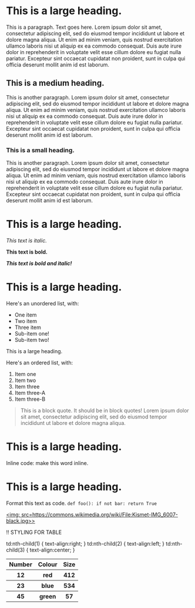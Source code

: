 <h1>This is a large heading.</h1> 
<p>This is a paragraph. Text goes here. Lorem ipsum dolor sit amet, consectetur adipiscing elit, sed do eiusmod tempor incididunt ut labore et dolore magna aliqua. Ut enim ad minim veniam, quis nostrud exercitation ullamco laboris nisi ut aliquip ex ea commodo consequat. Duis aute irure dolor in reprehenderit in voluptate velit esse cillum dolore eu fugiat nulla pariatur. Excepteur sint occaecat cupidatat non proident, sunt in culpa qui officia deserunt mollit anim id est laborum.</p>

<h2>This is a medium heading.</h2> 

<p>This is another paragraph. Lorem ipsum dolor sit amet, consectetur adipiscing elit, sed do eiusmod tempor incididunt ut labore et dolore magna aliqua. Ut enim ad minim veniam, quis nostrud exercitation ullamco laboris nisi ut aliquip ex ea commodo consequat. Duis aute irure dolor in reprehenderit in voluptate velit esse cillum dolore eu fugiat nulla pariatur. Excepteur sint occaecat cupidatat non proident, sunt in culpa qui officia deserunt mollit anim id est laborum.</p>

<h3>This is a small heading. </h3>

<p>This is another paragraph. Lorem ipsum dolor sit amet, consectetur adipiscing elit, sed do eiusmod tempor incididunt ut labore et dolore magna aliqua. Ut enim ad minim veniam, quis nostrud exercitation ullamco laboris nisi ut aliquip ex ea commodo consequat. Duis aute irure dolor in reprehenderit in voluptate velit esse cillum dolore eu fugiat nulla pariatur. Excepteur sint occaecat cupidatat non proident, sunt in culpa qui officia deserunt mollit anim id est laborum.</p>

<h1>This is a large heading. </h1>

<i>This text is italic. </i>

<b>This text is bold. </b>

<b><em>This text is bold and italic!</em></b>

<h1>This is a large heading.</h1> 


Here's an unordered list, with:
<ul>
<li>One item</li>
<li>Two item</li>
<li>Three item</li>
<li>Sub-item one!</li>
<li>Sub-item two!</li>
</ul>

This is a large heading. 

Here's an ordered list, with:
<ol>
<li>Item one</li>
<li>Item two</li>
<li>Item three</li>
<li>Item three-A</li>
<li>Item three-B</li>
</ol>

<blockquote>This is a block quote. It should be in block quotes! Lorem ipsum dolor sit amet, consectetur adipiscing elit, sed do eiusmod tempor incididunt ut labore et dolore magna aliqua.</blockquote>

<h1>This is a large heading. </h1>

Inline code: make this <span> word </span> inline. 

<h1>This is a large heading. </h1>

Format this text as code. 
<code>def foo():
        if not bar:
            return True
            </code>

<a href='https://commons.wikimedia.org/wiki/File:Kismet-IMG_6007-black.jpg'><img: src=https://commons.wikimedia.org/wiki/File:Kismet-IMG_6007-black.jpg>>


<table>
  <tr >
    <th>Number</th>
    <th>Colour</th>
    <th>Size</th>
  </tr>
  <tr>
    <th>12</th>
    <th>red</th>
    <th>412</th>
  </tr>
  <tr>
    <th>23</th>
    <th>blue</th>
    <th>534</th>
  </tr>
  <tr>
    <th>45</th>
    <th>green</th>
    <th>57</th>
  </tr>

!! STYLING FOR TABLE

td:nth-child(1) { text-align:right; }
td:nth-child(2) { text-align:left; }
td:nth-child(3) { text-align:center; }
